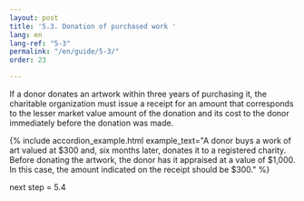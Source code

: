 ```yaml
---
layout: post
title: '5.3. Donation of purchased work '
lang: en
lang-ref: "5-3"
permalink: "/en/guide/5-3/"
order: 23

---
```

If a donor donates an artwork within three years of purchasing it, the charitable organization must issue a receipt for an amount that corresponds to the lesser market value amount of the donation and its cost to the donor immediately before the donation was made.

{% include accordion_example.html
example_text="A donor buys a work of art valued at $300 and, six months later, donates it to a registered charity. Before donating the artwork, the donor has it appraised at a value of $1,000. In this case, the amount indicated on the receipt should be $300."
%}

next step = 5.4
